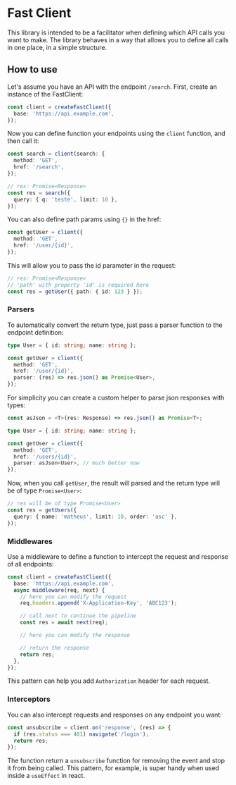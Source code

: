 # Fast Client

This library is intended to be a facilitator when defining which API calls you want to make.
The library behaves in a way that allows you to define all calls in one place, in a simple structure.

## How to use

Let's assume you have an API with the endpoint `/search`. First, create an instance of the FastClient:

```ts
const client = createFastClient({
  base: 'https://api.example.com',
});
```

Now you can define function your endpoints using the `client` function, and then call it:

```ts
const search = client(search: {
  method: 'GET',
  href: '/search',
});

// res: Promise<Response>
const res = search({
  query: { q: 'teste', limit: 10 },
});
```

You can also define path params using `{}` in the href:

```ts
const getUser = client({
  method: 'GET',
  href: '/user/{id}',
});
```

This will allow you to pass the id parameter in the request:

```ts
// res: Promise<Response>
// 'path' with property 'id' is required here
const res = getUser({ path: { id: 123 } });
```

### Parsers

To automatically convert the return type, just pass a parser function to the endpoint definition:

```ts
type User = { id: string; name: string };

const getUser = client({
  method: 'GET',
  href: '/user/{id}',
  parser: (res) => res.json() as Promise<User>,
});
```

For simplicity you can create a custom helper to parse json responses with types:

```ts
const asJson = <T>(res: Response) => res.json() as Promise<T>;

type User = { id: string; name: string };

const getUser = client({
  method: 'GET',
  href: '/users/{id}',
  parser: asJson<User>, // much better now
});
```

Now, when you call `getUser`, the result will parsed and the return type will be of type `Promise<User>`:

```ts
// res will be of type Promise<User>
const res = getUsers({
  query: { name: 'matheus', limit: 10, order: 'asc' },
});
```

### Middlewares

Use a middleware to define a function to intercept the request and response of all endpoints:

```ts
const client = createFastClient({
  base: 'https://api.example.com',
  async middleware(req, next) {
    // here you can modify the request
    req.headers.append('X-Application-Key', 'ABC123');

    // call next to continue the pipeline
    const res = await next(req);

    // here you can modify the response

    // return the response
    return res;
  },
});
```

This pattern can help you add `Authorization` header for each request.

### Interceptors

You can also intercept requests and responses on any endpoint you want:

```ts
const unsubscribe = client.on('response', (res) => {
  if (res.status === 401) navigate('/login');
  return res;
});
```

The function return a `unsubscribe` function for removing the event and stop it from being called. This pattern, for example, is super handy when used inside a `useEffect` in react.

